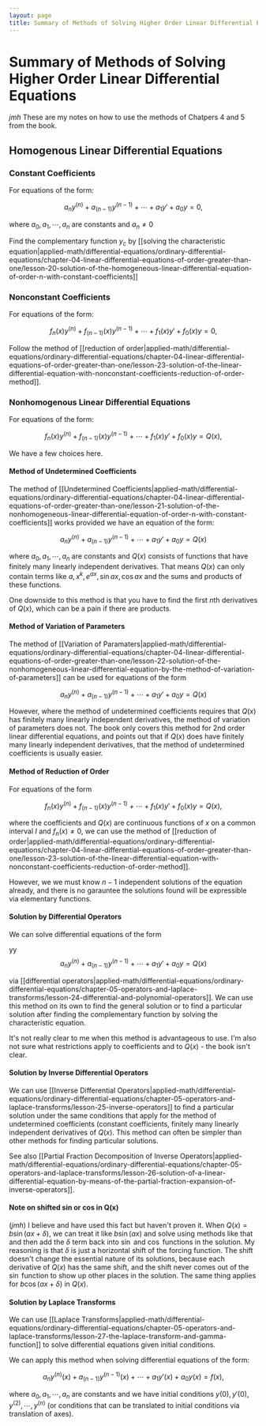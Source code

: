 ```yaml
---
layout: page
title: Summary of Methods of Solving Higher Order Linear Differential Equations
---
```


# Summary of Methods of Solving Higher Order Linear Differential Equations

*jmh* These are my notes on how to use the methods of Chatpers 4 and 5 from the book.

## Homogenous Linear Differential Equations

### Constant Coefficients

For equations of the form:

$$ a_ny^{(n)} + a_{(n-1)}y^{(n-1)} + \cdots + a_1y' + a_0y = 0, $$

where $a_0,a_1,\cdots,a_n$ are constants and $a_n \neq 0$

Find the complementary function $y_c$ by [[solving the characteristic equation|applied-math/differential-equations/ordinary-differential-equations/chapter-04-linear-differential-equations-of-order-greater-than-one/lesson-20-solution-of-the-homogeneous-linear-differential-equation-of-order-n-with-constant-coefficients]]

### Nonconstant Coefficients

For equations of the form:

$$ f_n(x)y^{(n)} + f_{(n-1)}(x)y^{(n-1)} + \cdots + f_1(x)y' + f_0(x)y = 0, $$

Follow the method of [[reduction of order|applied-math/differential-equations/ordinary-differential-equations/chapter-04-linear-differential-equations-of-order-greater-than-one/lesson-23-solution-of-the-linear-differential-equation-with-nonconstant-coefficients-reduction-of-order-method]].

### Nonhomogenous Linear Differential Equations

For equations of the form:

$$ f_n(x)y^{(n)} + f_{(n-1)}(x)y^{(n-1)} + \cdots + f_1(x)y' + f_0(x)y = Q(x), $$

We have a few choices here.

#### Method of Undetermined Coefficients

The method of [[Undetermined Coefficients|applied-math/differential-equations/ordinary-differential-equations/chapter-04-linear-differential-equations-of-order-greater-than-one/lesson-21-solution-of-the-nonhomogeneous-linear-differential-equation-of-order-n-with-constant-coefficients]] works provided we have an equation of the form:

$$ a_ny^{(n)} + a_{(n-1)}y^{(n-1)} + \cdots + a_1y' + a_0y = Q(x) $$

where $a_0, a_1, \cdots, a_n$ are constants and $Q(x)$ consists of functions that have finitely many linearly independent derivatives. That means $Q(x)$ can only contain terms like $a, x^k, e^{ax}, \sin{ax}, \cos{ax}$ and the sums and products of these functions.

One downside to this method is that you have to find the first $n$th derivatives of $Q(x)$, which can be a pain if there are products.

#### Method of Variation of Parameters

The method of [[Variation of Paramaters|applied-math/differential-equations/ordinary-differential-equations/chapter-04-linear-differential-equations-of-order-greater-than-one/lesson-22-solution-of-the-nonhomogeneous-linear-differential-equation-by-the-method-of-variation-of-parameters]] can be used for equations of the form

$$ a_ny^{(n)} + a_{(n-1)}y^{(n-1)} + \cdots + a_1y' + a_0y = Q(x) $$

However, where the method of undetermined coefficients requires that $Q(x)$ has finitely many linearly independent derivatives, the method of variation of parameters does not. The book only covers this method for 2nd order linear differential equations, and points out that if $Q(x)$ does have finitely many linearly independent derivatives, that the method of undetermined coefficients is usually easier.

#### Method of Reduction of Order

For equations of the form

$$ f_n(x)y^{(n)} + f_{(n-1)}(x)y^{(n-1)} + \cdots + f_1(x)y' + f_0(x)y = Q(x), $$

where the coefficients and $Q(x)$ are continuous functions of $x$ on a common interval $I$ and $f_n(x) \neq 0$, we can use the method of [[reduction of order|applied-math/differential-equations/ordinary-differential-equations/chapter-04-linear-differential-equations-of-order-greater-than-one/lesson-23-solution-of-the-linear-differential-equation-with-nonconstant-coefficients-reduction-of-order-method]].

However, we we must know $n - 1$ independent solutions of the equation already, and there is no garauntee the solutions found will be expressible via elementary functions.

#### Solution by Differential Operators

We can solve differential equations of the form

yy$$ a_ny^{(n)} + a_{(n-1)}y^{(n-1)} + \cdots + a_1y' + a_0y = Q(x) $$

via [[differential operators|applied-math/differential-equations/ordinary-differential-equations/chapter-05-operators-and-laplace-transforms/lesson-24-differential-and-polynomial-operators]]. We can use this method on its own to find the general solution or to find a particular solution after finding the complementary function by solving the characteristic equation.

It's not really clear to me when this method is advantageous to use. I'm also not sure what restrictions apply to coefficients and to $Q(x)$ - the book isn't clear.

#### Solution by Inverse Differential Operators

We can use [[Inverse Differential Operators|applied-math/differential-equations/ordinary-differential-equations/chapter-05-operators-and-laplace-transforms/lesson-25-inverse-operators]] to find a particular solution under the same conditions that apply for the method of undetermined coefficients (constant coefficients, finitely many linearly independent derivatives of $Q(x)$. This method can often be simpler than other methods for finding particular solutions.

See also [[Partial Fraction Decomposition of Inverse Operators|applied-math/differential-equations/ordinary-differential-equations/chapter-05-operators-and-laplace-transforms/lesson-26-solution-of-a-linear-differential-equation-by-means-of-the-partial-fraction-expansion-of-inverse-operators]].


#### Note on shifted sin or cos in Q(x) 

(*jmh*) I believe and have used this fact but haven't proven it. When $Q(x) = b\sin{(ax+\delta)}$, we can treat it like $b\sin{(ax)}$ and solve using methods like that and then add the $\delta$ term back into $\sin$ and $\cos$ functions in the solution. My reasoning is that $\delta$ is just a horizontal shift of the forcing function. The shift doesn't change the essential nature of its solutions, because each derivative of $Q(x)$ has the same shift, and the shift never comes out of the $\sin$ function to show up other places in the solution. The same thing applies for $b\cos{(ax+\delta)}$ in $Q(x)$.


#### Solution by Laplace Transforms

We can use [[Laplace Transforms|applied-math/differential-equations/ordinary-differential-equations/chapter-05-operators-and-laplace-transforms/lesson-27-the-laplace-transform-and-gamma-function]] to solve differential equations given initial conditions.

We can apply this method when solving differential equations of the form:

$$ a_ny^{(n)}(x) + a_{(n-1)}y^{(n-1)}(x) + \cdots + a_1y'(x) + a_0y(x) = f(x), $$

where $a_0, a_1, \cdots, a_n$ are constants and we have initial conditions $y(0), y'(0), y^{(2)}, \cdots, y^{(n)}$  (or conditions that can be translated to initial conditions via translation of axes).